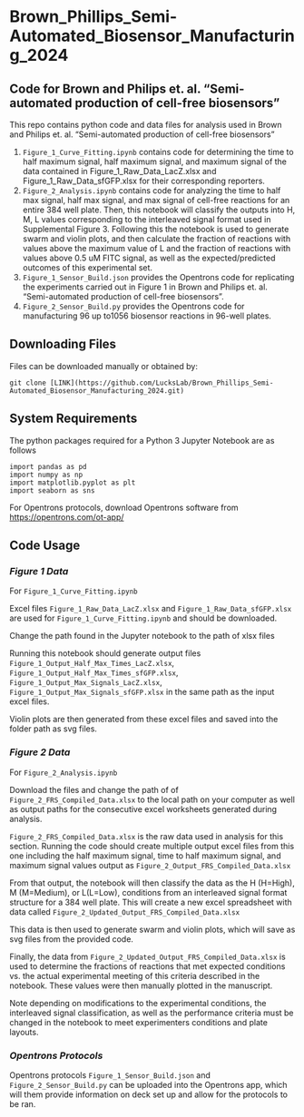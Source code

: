 # Brown_Phillips_Semi-Automated_Biosensor_Manufacturing_2024

## **Code for Brown and Philips et. al. “Semi-automated production of cell-free biosensors”**

This repo contains python code and data files for analysis used in Brown and Philips et. al. “Semi-automated production of cell-free biosensors”

1.	`Figure_1_Curve_Fitting.ipynb` contains code for determining the time to half maximum signal, half maximum signal, and maximum signal of the data contained in Figure_1_Raw_Data_LacZ.xlsx and Figure_1_Raw_Data_sfGFP.xlsx for their corresponding reporters. 
2.	`Figure_2_Analysis.ipynb` contains code for analyzing the time to half max signal, half max signal, and max signal of cell-free reactions for an entire 384 well plate. Then, this notebook will classify the outputs into H, M, L values corresponding to the interleaved signal format used in Supplemental Figure 3. Following this the notebook is used to generate swarm and violin plots, and then calculate the fraction of reactions with values above the maximum value of L and the fraction of reactions with values above 0.5 uM FITC signal, as well as the expected/predicted outcomes of this experimental set. 
3.	`Figure_1_Sensor_Build.json` provides the Opentrons code for replicating  the experiments carried out in Figure 1 in Brown and Philips et. al. “Semi-automated production of cell-free biosensors”.
4.	`Figure_2_Sensor_Build.py` provides the Opentrons code for manufacturing 96 up to1056 biosensor reactions in 96-well plates.

## **Downloading Files**
Files can be downloaded manually or obtained by:
   
    git clone [LINK](https://github.com/LucksLab/Brown_Phillips_Semi-Automated_Biosensor_Manufacturing_2024.git)

## **System Requirements**
The python packages required for a Python 3 Jupyter Notebook are as follows

    import pandas as pd
    import numpy as np
    import matplotlib.pyplot as plt
    import seaborn as sns

For Opentrons protocols, download Opentrons software from https://opentrons.com/ot-app/

## **Code Usage**

### *Figure 1 Data*
For `Figure_1_Curve_Fitting.ipynb`

Excel files `Figure_1_Raw_Data_LacZ.xlsx` and `Figure_1_Raw_Data_sfGFP.xlsx` are used for `Figure_1_Curve_Fitting.ipynb` and should be downloaded. 

Change the path found in the Jupyter notebook to the path of xlsx files

Running this notebook should generate output files `Figure_1_Output_Half_Max_Times_LacZ.xlsx`, `Figure_1_Output_Half_Max_Times_sfGFP.xlsx`, `Figure_1_Output_Max_Signals_LacZ.xlsx`, `Figure_1_Output_Max_Signals_sfGFP.xlsx` in the same path as the input excel files. 

Violin plots are then generated from these excel files and saved into the folder path as svg files. 

### *Figure 2 Data*
For `Figure_2_Analysis.ipynb`

Download the files and change the path of of `Figure_2_FRS_Compiled_Data.xlsx` to the local path on your computer as well as output paths for the consecutive excel worksheets generated during analysis.

`Figure_2_FRS_Compiled_Data.xlsx` is the raw data used in analysis for this section. Running the code should create multiple output excel files from this one including the half maximum signal, time to half maximum signal, and maximum signal values output as `Figure_2_Output_FRS_Compiled_Data.xlsx`

From that output, the notebook will then classify the data as the H (H=High), M (M=Medium), or L(L=Low), conditions from an interleaved signal format structure for a 384 well plate. This will create a new excel spreadsheet with data called `Figure_2_Updated_Output_FRS_Compiled_Data.xlsx`

This data is then used to generate swarm and violin plots, which will save as svg files from the provided code. 

Finally, the data from `Figure_2_Updated_Output_FRS_Compiled_Data.xlsx` is used to determine the fractions of reactions that met expected conditions vs. the actual experimental meeting of this criteria described in the notebook. These values were then manually plotted in the manuscript. 

Note depending on modifications to the experimental conditions, the interleaved signal classification, as well as the performance criteria must be changed in the notebook to meet experimenters conditions and plate layouts. 

### *Opentrons Protocols*

Opentrons protocols `Figure_1_Sensor_Build.json` and `Figure_2_Sensor_Build.py` can be uploaded into the Opentrons app, which will them provide information on deck set up and allow for the protocols to be ran. 

